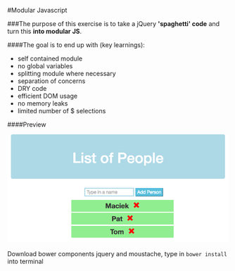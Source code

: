 #Modular Javascript

###The purpose of this exercise is to take a jQuery **'spaghetti' code** and turn this **into modular JS**.

####The goal is to end up with (key learnings):

- self contained module
- no global variables
- splitting module where necessary
- separation of concerns
- DRY code
- efficient DOM usage
- no memory leaks
- limited number of $ selections

####Preview

![modular-js screenshot](https://raw.githubusercontent.com/maciejk77/modular-js/master/screenshot.png)


Download bower components jquery and moustache, type in ```bower install``` into terminal